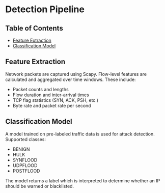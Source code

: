 # Detection Pipeline

## Table of Contents
- [Feature Extraction](#feature-extraction)
- [Classification Model](#classification-model)

## Feature Extraction

Network packets are captured using Scapy. Flow-level features are calculated and aggregated over time windows. These include:

- Packet counts and lengths
- Flow duration and inter-arrival times
- TCP flag statistics (SYN, ACK, PSH, etc.)
- Byte rate and packet rate per second

## Classification Model

A model trained on pre-labeled traffic data is used for attack detection. Supported classes:

- BENIGN
- HULK
- SYNFLOOD
- UDPFLOOD
- POSTFLOOD

The model returns a label which is interpreted to determine whether an IP should be warned or blacklisted.
